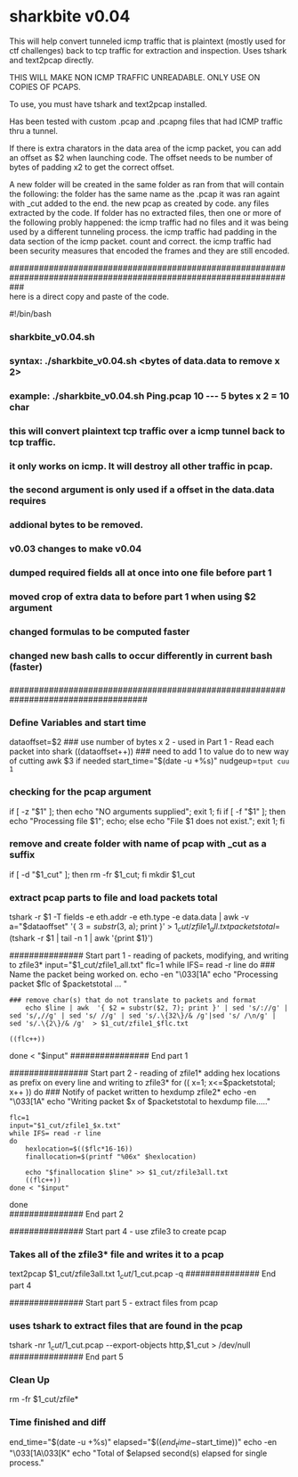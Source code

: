 # sharkbite v0.04
This will help convert tunneled icmp traffic that is plaintext (mostly used for ctf challenges) back to tcp traffic for extraction and inspection.  Uses tshark and text2pcap directly.

THIS WILL MAKE NON ICMP TRAFFIC UNREADABLE.  ONLY USE ON COPIES OF PCAPS.

To use, you must have tshark and text2pcap installed.

Has been tested with custom .pcap and .pcapng files that had ICMP traffic thru a tunnel.

If there is extra charators in the data area of the icmp packet, you can add an offset as $2 when launching code.
  The offset needs to be number of bytes of padding x2 to get the correct offset.
  
A new folder will be created in the same folder as ran from that will contain the following:
    the folder has the same name as the .pcap it was ran againt with _cut added to the end.
      the new pcap as created by code.
      any files extracted by the code.
  If folder has no extracted files, then one or more of the following probly happened:
    the icmp traffic had no files and it was being used by a different tunneling process.
    the icmp traffic had padding in the data section of the icmp packet.  count and correct.
    the icmp traffic had been security measures that encoded the frames and they are still encoded.
    
###################################################################################################################    
here is a direct copy and paste of the code.

#!/bin/bash
### 
### sharkbite_v0.04.sh
###
### syntax:		./sharkbite_v0.04.sh <pcap file> <bytes of data.data to remove x 2>
###	example:	./sharkbite_v0.04.sh Ping.pcap 10 --- 5 bytes x 2 = 10 char
###
### this will convert plaintext tcp traffic over a icmp tunnel back to tcp traffic.
### it only works on icmp.  It will destroy all other traffic in pcap.
### the second argument is only used if a offset in the data.data requires
### addional bytes to be removed.
### 
### v0.03 changes to make v0.04
###		dumped required fields all at once into one file before part 1
###		moved crop of extra data to before part 1 when using $2 argument
###		changed formulas to be computed faster
###		changed new bash calls to occur differently in current bash (faster)
###		
####################################################################################

### Define Variables and start time
dataoffset=$2		### use number of bytes x 2 - used in Part 1 - Read each packet into shark
((dataoffset++))	### need to add 1 to value do to new way of cutting awk $3 if needed
start_time="$(date -u +%s)"
nudgeup=`tput cuu 1`

### checking for the pcap argument
if [ -z "$1" ]; then echo "NO arguments supplied"; exit 1; fi
if [ -f "$1" ]; then echo "Processing file $1"; echo; else echo "File $1 does not exist."; exit 1; fi

### remove and create folder with name of pcap with _cut as a suffix
if [ -d "$1_cut" ]; then rm -fr $1_cut; fi
mkdir $1_cut

### extract pcap parts to file and load packets total
tshark -r $1 -T fields -e eth.addr -e eth.type -e data.data | awk -v a="$dataoffset" '{ $3 = substr($3, a); print }' > $1_cut/zfile1_all.txt
packetstotal=$(tshark -r $1 | tail -n 1 | awk '{print $1}')

############### Start part 1 - reading of packets, modifying, and writing to zfile3*
input="$1_cut/zfile1_all.txt"
flc=1
while IFS= read -r line
do
	### Name the packet being worked on.
	echo -en "\033[1A"
	echo "Processing packet  $flc  of  $packetstotal  ...   "

	### remove char(s) that do not translate to packets and format
		echo $line | awk  '{ $2 = substr($2, 7); print }' | sed 's/://g' | sed 's/,//g' | sed 's/ //g' | sed 's/.\{32\}/& /g'|sed 's/ /\n/g' | sed 's/.\{2\}/& /g'  > $1_cut/zfile1_$flc.txt
	
	((flc++))
done < "$input"
################ End part 1

################ Start part 2 - reading of zfile1* adding hex locations as prefix on every line and writing to zfile3*
for (( x=1; x<=$packetstotal; x++ ))
do 
	### Notify of packet written to hexdump zfile2*
	echo -en "\033[1A"
	echo "Writing packet     $x  of    $packetstotal  to hexdump file....."
		
	flc=1
	input="$1_cut/zfile1_$x.txt"
	while IFS= read -r line
	do
		hexlocation=$(($flc*16-16))
		finallocation=$(printf "%06x" $hexlocation)
		
		echo "$finallocation $line" >> $1_cut/zfile3all.txt
		((flc++))
	done < "$input"
done	
############### End part 2

############### Start part 4 - use zfile3 to create pcap
### Takes all of the zfile3* file and writes it to a pcap
text2pcap $1_cut/zfile3all.txt $1_cut/$1_cut.pcap -q
############### End part 4

############### Start part 5 - extract files from pcap
### uses tshark to extract files that are found in the pcap
tshark -nr $1_cut/$1_cut.pcap --export-objects http,$1_cut > /dev/null
############### End part 5

### Clean Up
rm -fr $1_cut/zfile*

### Time finished and diff
end_time="$(date -u +%s)"
elapsed="$(($end_time-$start_time))"
echo -en "\033[1A\033[K"
echo "Total of $elapsed second(s) elapsed for single process."
